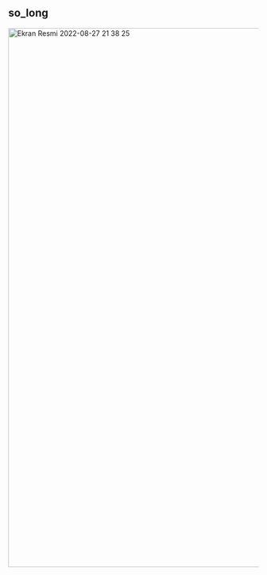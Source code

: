 ## so_long

<img width="1083" alt="Ekran Resmi 2022-08-27 21 38 25" src="https://user-images.githubusercontent.com/73845925/Ekran Resmi 2022-12-05 ÖS 1.46.13.png">
